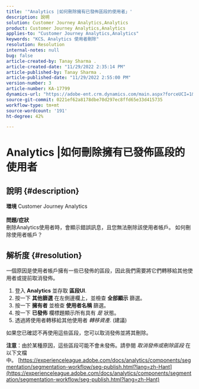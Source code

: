 ```yaml
---
title: '"Analytics |如何刪除擁有已發佈區段的使用者」'
description: 說明
solution: Customer Journey Analytics,Analytics
product: Customer Journey Analytics,Analytics
applies-to: "Customer Journey Analytics,Analytics"
keywords: "KCS、Analytics 使用者刪除"
resolution: Resolution
internal-notes: null
bug: false
article-created-by: Tanay Sharma .
article-created-date: "11/29/2022 2:35:14 PM"
article-published-by: Tanay Sharma .
article-published-date: "11/29/2022 2:55:00 PM"
version-number: 3
article-number: KA-17799
dynamics-url: "https://adobe-ent.crm.dynamics.com/main.aspx?forceUCI=1&pagetype=entityrecord&etn=knowledgearticle&id=1db12f03-f36f-ed11-9562-6045bd006239"
source-git-commit: 0221ef62a8178dbe70d297ec8ffd65e33d415735
workflow-type: tm+mt
source-wordcount: '191'
ht-degree: 42%

---
```


# Analytics |如何刪除擁有已發佈區段的使用者

## 說明 {#description}

<b>環境</b>
Customer Journey Analytics
<br> <br><b>問題/症狀</b><br>刪除Analytics使用者時，會顯示錯誤訊息，且您無法刪除該使用者帳戶。 如何刪除使用者帳戶？<br>

## 解析度 {#resolution}




一個原因是使用者帳戶擁有一些已發佈的區段，因此我們需要將它們轉移給其他使用者或提前取消發佈。

1. 登入 <b>Analytics</b> 並存取 <b>區段UI</b>.
2. 按一下 <b>其他篩選</b> 在左側邊欄上，並檢查 <b>全部顯示</b> 篩選。
3. 按一下 <b>擁有者</b> 並檢查 <b>使用者名稱</b> 篩選。
4. 按一下 <b>已發佈</b> 欄標題顯示所有具有 *是* 狀態。
5. 透過將使用者轉移給其他使用者 *轉移資產*. (建議)


如果您已確認不再使用這些區段，您可以取消發佈並將其刪除。



<b>注意</b>：由於某種原因，這些區段可能不會未發佈。請參閱 *取消發佈或刪除區段* 在以下文檔中。 [https://experienceleague.adobe.com/docs/analytics/components/segmentation/segmentation-workflow/seg-publish.html?lang=zh-Hant](https://experienceleague.adobe.com/docs/analytics/components/segmentation/segmentation-workflow/seg-publish.html?lang=zh-Hant)


